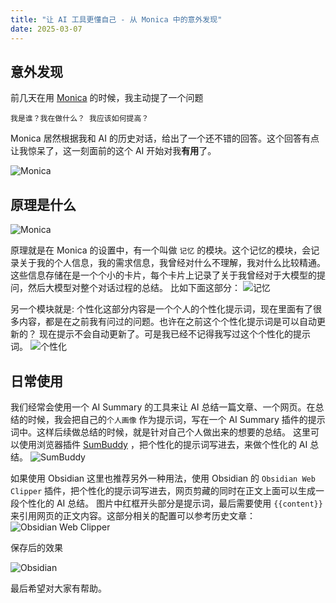 ```yaml
---
title: "让 AI 工具更懂自己 - 从 Monica 中的意外发现"
date: 2025-03-07
---
```




## 意外发现

前几天在用 [Monica](https://monica.im/invitation?c=Q65BDHRK) 的时候，我主动提了一个问题

```
我是谁？我在做什么？ 我应该如何提高？
```

Monica 居然根据我和 AI 的历史对话，给出了一个还不错的回答。这个回答有点让我惊呆了，这一刻面前的这个 AI 开始对我**有用**了。

![Monica](https://assets.068666.xyz/blog/assets/2025/03/4701089a07a1a4910dd4cc356fd10f0a.png)


## 原理是什么

![Monica](https://assets.068666.xyz/blog/assets/2025/03/978d0878f54c499b52ef7d2fa069274a.png)

原理就是在 Monica 的设置中，有一个叫做 `记忆` 的模块。这个记忆的模块，会记录关于我的个人信息，我的需求信息，我曾经对什么不理解，我对什么比较精通。这些信息存储在是一个个小的卡片，每个卡片上记录了关于我曾经对于大模型的提问，然后大模型对整个对话过程的总结。
比如下面这部分：
![记忆](https://assets.068666.xyz/blog/assets/2025/03/37f6161203cde1cd846ea48fcf7506a2.png)


另一个模块就是: 个性化这部分内容是一个个人的个性化提示词，现在里面有了很多内容，都是在之前我有问过的问题。也许在之前这个个性化提示词是可以自动更新的？ 现在提示不会自动更新了。可是我已经不记得我写过这个个性化的提示词。
![个性化](https://assets.068666.xyz/blog/assets/2025/03/e7d1bb7ba69415e846c757dbe115e2f2.png)


## 日常使用

我们经常会使用一个 AI Summary 的工具来让 AI 总结一篇文章、一个网页。在总结的时候，我会把自己的`个人画像` 作为提示词，写在一个 AI Summary 插件的提示词中。这样后续做总结的时候，就是针对自己个人做出来的想要的总结。
这里可以使用浏览器插件 [SumBuddy](https://chromewebstore.google.com/detail/sumbuddy/knpckkifmkioijpoejgngbghdpacfajp) ，把个性化的提示词写进去，来做个性化的 AI 总结。
![SumBuddy](https://assets.068666.xyz/blog/assets/2025/03/14d3da834d1f550aafa3ba4ac0e930c4.png)


如果使用 Obsidian 这里也推荐另外一种用法，使用 Obsidian 的 `Obsidian Web Clipper` 插件，把个性化的提示词写进去，网页剪藏的同时在正文上面可以生成一段个性化的 AI 总结。 图片中红框开头部分是提示词，最后需要使用 `{{content}}` 来引用网页的正文内容。这部分相关的配置可以参考历史文章：
![Obsidian Web Clipper](https://assets.068666.xyz/blog/assets/2025/03/f58475dd2698f795527e4168ed2d0c64.png)

保存后的效果

![Obsidian](https://assets.068666.xyz/blog/assets/2025/03/97ba9ce08e0b832afa90f512a44bbcb3.png)

最后希望对大家有帮助。













